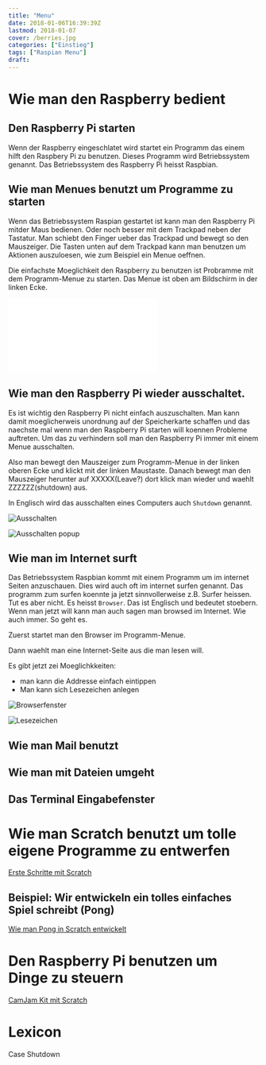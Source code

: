 ```yaml
---
title: "Menu"
date: 2018-01-06T16:39:39Z
lastmod: 2018-01-07
cover: /berries.jpg
categories: ["Einstieg"]
tags: ["Raspian Menu"]
draft:
---
```



<!--more-->

# Wie man den Raspberry bedient

## Den Raspberry Pi starten

Wenn der Raspberry eingeschlatet wird startet ein Programm das einem hilft den Raspbery Pi zu benutzen. Dieses Programm wird Betriebssystem genannt. Das Betriebssystem des Raspberry Pi heisst Raspbian.

## Wie man Menues benutzt um Programme zu starten

Wenn das Betriebssystem Raspian gestartet ist kann man den Raspberry Pi mitder Maus bedienen. Oder noch besser mit dem Trackpad neben der Tastatur. Man schiebt den Finger ueber das Trackpad und bewegt so den Mauszeiger. Die Tasten unten auf dem Trackpad kann man benutzen um Aktionen auszuloesen, wie zum Beispiel ein Menue oeffnen.

Die einfachste Moeglichkeit den Raspberry zu benutzen ist Probramme mit dem Programm-Menue zu starten. Das Menue ist oben am Bildschirm in der linken Ecke.

![Programme-Menu](Menu.PGP)


## Wie man den Raspberry Pi wieder ausschaltet.

Es ist wichtig den Raspberry Pi nicht einfach auszuschalten. Man kann damit moeglicherweis unordnung auf der Speicherkarte schaffen und das naechste mal wenn man den Raspberry Pi starten will koennen Probleme auftreten. Um das zu verhindern soll man den Raspberry Pi immer mit einem Menue ausschalten.

Also man bewegt den Mauszeiger zum Programm-Menue in der linken oberen Ecke und klickt mit der linken Maustaste. Danach bewegt man den Mauszeiger herunter auf XXXXX(Leave?)  dort klick man wieder und waehlt ZZZZZZ(shutdown) aus.

In Englisch wird das ausschalten eines Computers  auch `Shutdown` genannt.

![Ausschalten](Shutdown-1.PNG)

![Ausschalten popup](Shutdown-2.PNG)

## Wie man im Internet surft

Das Betriebssystem Raspbian kommt mit einem Programm um im internet Seiten anzuschauen. Dies wird auch oft im internet surfen genannt. Das programm zum surfen koennte ja jetzt sinnvollerweise z.B. Surfer heissen. Tut es aber nicht. Es heisst `Browser`. Das ist Englisch und bedeutet stoebern.
Wenn man jetzt will kann man auch sagen man browsed im Internet.
Wie auch immer. So geht es.

Zuerst startet man den Browser im Programm-Menue.

Dann waehlt man eine Internet-Seite aus die man lesen will.

Es gibt jetzt zei Moeglichkkeiten:
* man kann die Addresse einfach eintippen
* Man kann sich Lesezeichen anlegen

![Browserfenster](Browser.PNG)



![Lesezeichen](Browser2.PNG)


## Wie man Mail benutzt



## Wie man mit Dateien umgeht

## Das Terminal Eingabefenster

# Wie man Scratch benutzt um tolle eigene Programme zu entwerfen

[Erste Schritte mit Scratch](http://www.epic-stuff.de/anleitung-erste-schritte-scratch/)

## Beispiel: Wir entwickeln ein tolles einfaches Spiel schreibt (Pong)

[Wie man Pong in Scratch entwickelt](http://www.epic-stuff.de/anleitung-pong-spiel-mit-scratch-programmieren/)

# Den Raspberry Pi benutzen um Dinge zu steuern

[CamJam Kit mit Scratch](http://www.sean.co.uk/books/raspberry-pi-for-dummies/scratch-gpio.shtm)


# Lexicon

Case
Shutdown
